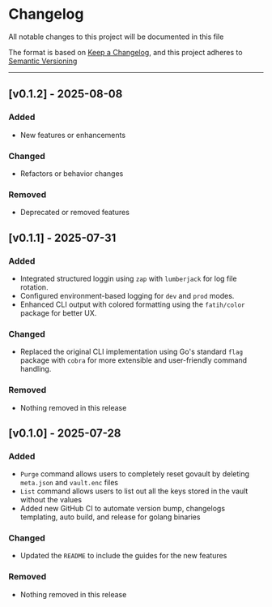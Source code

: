 # Changelog

All notable changes to this project will be documented in this file

The format is based on [Keep a Changelog](https://keepachangelog.com/en/1.0.0/),
and this project adheres to [Semantic Versioning](https://semver.org/)

---

## [v0.1.2] - 2025-08-08

### Added
- New features or enhancements

### Changed
- Refactors or behavior changes

### Removed
- Deprecated or removed features

## [v0.1.1] - 2025-07-31

### Added

- Integrated structured loggin using `zap` with `lumberjack` for log file rotation.
- Configured environment-based logging for `dev` and `prod` modes.
- Enhanced CLI output with colored formatting using the `fatih/color` package for better UX.

### Changed

- Replaced the original CLI implementation using Go's standard `flag` package with `cobra` for more extensible and user-friendly command handling.

### Removed

- Nothing removed in this release

## [v0.1.0] - 2025-07-28

### Added

- `Purge` command allows users to completely reset govault by deleting `meta.json` and `vault.enc` files
- `List` command allows users to list out all the keys stored in the vault without the values
- Added new GitHub CI to automate version bump, changelogs templating, auto build, and release for golang binaries

### Changed

- Updated the `README` to include the guides for the new features

### Removed

- Nothing removed in this release
